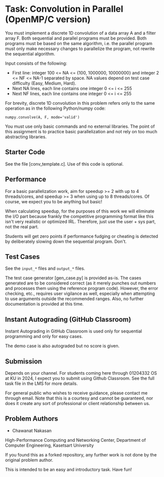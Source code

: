 # Task: Convolution in Parallel (OpenMP/C version)

You must implement a discrete 1D convolution of a data array A and a filter array F.
Both sequential and parallel programs must be provided. Both programs must be based
on the same algorithm, i.e. the parallel program must only make necessary changes to
parallelize the program, not rewrite the sequential algorithm.

Input consists of the following:

* First line: integer 100 <= NA <= {100, 1000000, 10000000} and integer 2 <= NF <= NA-1
  separated by space. NA values depend on test case difficulty (Easy, Medium, Hard).
* Next NA lines, each line contains one integer 0 <= i <= 255
* Next NF lines, each line contains one integer 0 <= i <= 255

For brevity, discrete 1D convolution in this problem refers only to the same operation
as in the following Python/numpy code:

```
numpy.convolve(A, F, mode='valid')
```

You must use only basic commands and no external libraries. The point of this assignment
is to practice basic parallelization and not rely on too much abstracting libraries.

## Starter Code

See the file [conv\_template.c]. Use of this code is optional.

## Performance

For a basic parallelization work, aim for speedup >= 2 with up to 4 threads/cores, and
speedup >= 3 when using up to 8 threads/cores. Of course, we expect you to be anything
but basic!

When calculating speedup, for the purposes of this work we will eliminate the I/O part
because frankly the competitive programming format like this isn't very realistic or
optimized IRL. Therefore, just use the user + sys part, not the real part.

Students will get zero points if performance fudging or cheating is detected by
deliberately slowing down the sequential program. Don't.

## Test Cases

See the `input_*` files and `output_*` files.

The test case generator [gen\_case.py] is provided as-is. The cases generated are to
be considered correct (as it merely punches out numbers and processes them using the
reference program code). However, the error checking, etc., requires user vigilance
as well, especially when attempting to use arguments outside the recommended ranges.
Also, no further documentation is provided at this time.

## Instant Autograding (GitHub Classroom)

Instant Autograding in GitHub Classroom is used only for sequential programming and
only for easy cases.

The demo case is also autograded but no score is given.

## Submission

Depends on your channel. For students coming here through 01204332 OS at KU in 2024,
I expect you to submit using Github Classroom. See the full task file in the LMS for
more details.

For general public who wishes to receive guidance, please contact me through email.
Note that this is a courtesy and cannot be guaranteed, nor does it create any sort of
professional or client relationship between us.

## Problem Authors

* Chawanat Nakasan

High-Performance Computing and Networking Center,
Department of Computer Engineering, Kasetsart University

If you found this as a forked repository, any further work is not done by the original
problem author.

This is intended to be an easy and introductory task. Have fun!

